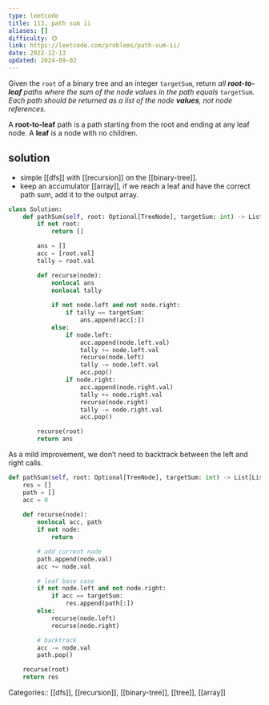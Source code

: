 ```yaml
---
type: leetcode
title: 113. path sum ii
aliases: []
difficulty: 🟡
link: https://leetcode.com/problems/path-sum-ii/
date: 2022-12-13
updated: 2024-09-02
---
```


Given the `root` of a binary tree and an integer `targetSum`, return _all **root-to-leaf** paths where the sum of the node values in the path equals_ `targetSum`_. Each path should be returned as a list of the node **values**, not node references_.

A **root-to-leaf** path is a path starting from the root and ending at any leaf node. A **leaf** is a node with no children.

## solution

- simple [[dfs]] with [[recursion]] on the [[binary-tree]].
- keep an accumulator [[array]], if we reach a leaf and have the correct path sum, add it to the output array.

```python
class Solution:
    def pathSum(self, root: Optional[TreeNode], targetSum: int) -> List[List[int]]:
        if not root:
            return []

        ans = []
        acc = [root.val]
        tally = root.val

        def recurse(node):
            nonlocal ans
            nonlocal tally
            
            if not node.left and not node.right:
                if tally == targetSum:
                    ans.append(acc[:])
            else:
                if node.left:
                    acc.append(node.left.val)
                    tally += node.left.val
                    recurse(node.left)
                    tally -= node.left.val
                    acc.pop()
                if node.right:
                    acc.append(node.right.val)
                    tally += node.right.val
                    recurse(node.right)
                    tally -= node.right.val
                    acc.pop()

        recurse(root)
		return ans
```

As a mild improvement, we don’t need to backtrack between the left and right calls.

```python
def pathSum(self, root: Optional[TreeNode], targetSum: int) -> List[List[int]]:
	res = []
	path = []
	acc = 0
	  
	def recurse(node):
		nonlocal acc, path
		if not node:
			return

		# add current node
		path.append(node.val)
		acc += node.val

		# leaf base case
		if not node.left and not node.right:
			if acc == targetSum:
				res.append(path[:])
		else:
			recurse(node.left)
			recurse(node.right)

		# backtrack
		acc -= node.val
		path.pop()

	recurse(root)
	return res
```

Categories:: [[dfs]], [[recursion]], [[binary-tree]], [[tree]], [[array]]
